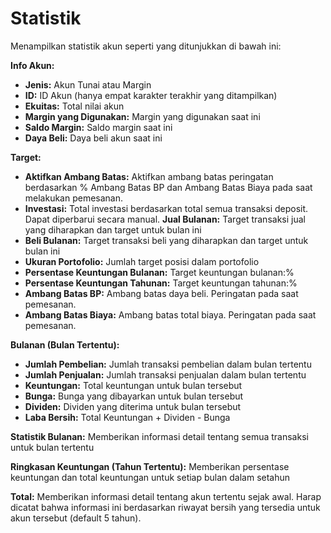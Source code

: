# **Statistik**

Menampilkan statistik akun seperti yang ditunjukkan di bawah ini:

**Info Akun:**
- **Jenis:** Akun Tunai atau Margin
- **ID:** ID Akun (hanya empat karakter terakhir yang ditampilkan)
- **Ekuitas:** Total nilai akun
- **Margin yang Digunakan:** Margin yang digunakan saat ini
- **Saldo Margin:** Saldo margin saat ini
- **Daya Beli:** Daya beli akun saat ini

**Target:**
- **Aktifkan Ambang Batas:** Aktifkan ambang batas peringatan berdasarkan % Ambang Batas BP dan Ambang Batas Biaya pada saat melakukan pemesanan.
- **Investasi:** Total investasi berdasarkan total semua transaksi deposit. Dapat diperbarui secara manual. **Jual Bulanan:** Target transaksi jual yang diharapkan dan target untuk bulan ini
- **Beli Bulanan:** Target transaksi beli yang diharapkan dan target untuk bulan ini
- **Ukuran Portofolio:** Jumlah target posisi dalam portofolio
- **Persentase Keuntungan Bulanan:** Target keuntungan bulanan:%
- **Persentase Keuntungan Tahunan:** Target keuntungan tahunan:%
- **Ambang Batas BP:** Ambang batas daya beli. Peringatan pada saat pemesanan.
- **Ambang Batas Biaya:** Ambang batas total biaya. Peringatan pada saat pemesanan.

**Bulanan (Bulan Tertentu):**
- **Jumlah Pembelian:** Jumlah transaksi pembelian dalam bulan tertentu
- **Jumlah Penjualan:** Jumlah transaksi penjualan dalam bulan tertentu
- **Keuntungan:** Total keuntungan untuk bulan tersebut
- **Bunga:** Bunga yang dibayarkan untuk bulan tersebut
- **Dividen:** Dividen yang diterima untuk bulan tersebut
- **Laba Bersih:** Total Keuntungan + Dividen - Bunga

**Statistik Bulanan:**
Memberikan informasi detail tentang semua transaksi untuk bulan tertentu

**Ringkasan Keuntungan (Tahun Tertentu):**
Memberikan persentase keuntungan dan total keuntungan untuk setiap bulan dalam setahun

**Total:**
Memberikan informasi detail tentang akun tertentu sejak awal.
Harap dicatat bahwa informasi ini berdasarkan riwayat bersih yang tersedia untuk akun tersebut (default 5 tahun).

